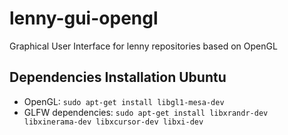 # lenny-gui-opengl
Graphical User Interface for lenny repositories based on OpenGL

## Dependencies Installation Ubuntu
- OpenGL: `sudo apt-get install libgl1-mesa-dev`
- GLFW dependencies: `sudo apt-get install libxrandr-dev libxinerama-dev libxcursor-dev libxi-dev`